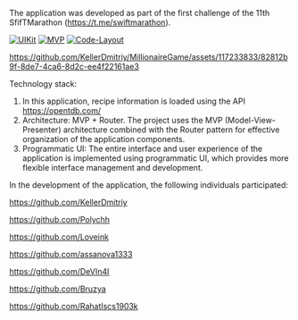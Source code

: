 The application was developed as part of the first challenge of the 11th SfifTMarathon (https://t.me/swiftmarathon).

[![UIKit](https://img.shields.io/badge/UIKit-blue.svg)](http://www.gnu.org/licenses/agpl-3.0)
[![MVP](https://img.shields.io/badge/-MVP-green.svg)](https://habr.com/ru/companies/badoo/articles/281162/)
[![Code-Layout](https://img.shields.io/badge/-CodeLayout-green.svg)](https://habr.com/ru/companies/badoo/articles/281162/)


https://github.com/KellerDmitriy/MillionaireGame/assets/117233833/82812b9f-8de7-4ca6-8d2c-ee4f22161ae3


Technology stack:
1) In this application, recipe information is loaded using the API https://opentdb.com/
2) Architecture: MVP + Router. The project uses the MVP (Model-View-Presenter) architecture combined with the Router pattern for effective organization of the application components.
3) Programmatic UI: The entire interface and user experience of the application is implemented using programmatic UI, which provides more flexible interface management and development.


 In the development of the application, the following individuals participated:
 
https://github.com/KellerDmitriy

https://github.com/Polychh

https://github.com/Loveink

https://github.com/assanova1333

https://github.com/DeVIn4I

https://github.com/Bruzya

https://github.com/RahatIscs1903k
